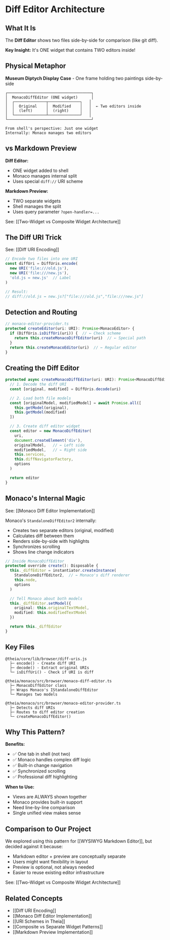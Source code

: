 # Diff Editor Architecture

## What It Is

The **Diff Editor** shows two files side-by-side for comparison (like git diff).

**Key Insight:** It's ONE widget that contains TWO editors inside!

## Physical Metaphor

**Museum Diptych Display Case** - One frame holding two paintings side-by-side

```
┌─────────────────────────────────────┐
│  MonacoDiffEditor (ONE widget)      │
│  ┌──────────────┬──────────────┐   │
│  │  Original    │  Modified    │   │  ← Two editors inside
│  │  (left)      │  (right)     │   │
│  └──────────────┴──────────────┘   │
└─────────────────────────────────────┘

From shell's perspective: Just one widget
Internally: Monaco manages two editors
```

## vs Markdown Preview

**Diff Editor:**
- ONE widget added to shell
- Monaco manages internal split
- Uses special `diff://` URI scheme

**Markdown Preview:**
- TWO separate widgets
- Shell manages the split
- Uses query parameter `?open-handler=...`

See: [[Two-Widget vs Composite Widget Architecture]]

## The Diff URI Trick

See: [[Diff URI Encoding]]

```typescript
// Encode two files into one URI
const diffUri = DiffUris.encode(
  new URI('file:///old.js'),
  new URI('file:///new.js'),
  'old.js ↔ new.js'  // Label
)

// Result:
// diff://old.js ↔ new.js?["file:///old.js","file:///new.js"]
```

## Detection and Routing

```typescript
// monaco-editor-provider.ts
protected createEditor(uri: URI): Promise<MonacoEditor> {
  if (DiffUris.isDiffUri(uri)) {  // ← Check scheme
    return this.createMonacoDiffEditor(uri)  // ← Special path
  }
  return this.createMonacoEditor(uri)  // ← Regular editor
}
```

## Creating the Diff Editor

```typescript
protected async createMonacoDiffEditor(uri: URI): Promise<MonacoDiffEditor> {
  // 1. Decode the diff URI
  const [original, modified] = DiffUris.decode(uri)

  // 2. Load both file models
  const [originalModel, modifiedModel] = await Promise.all([
    this.getModel(original),
    this.getModel(modified)
  ])

  // 3. Create diff editor widget
  const editor = new MonacoDiffEditor(
    uri,
    document.createElement('div'),
    originalModel,   // ← Left side
    modifiedModel,   // ← Right side
    this.services,
    this.diffNavigatorFactory,
    options
  )

  return editor
}
```

## Monaco's Internal Magic

See: [[Monaco Diff Editor Implementation]]

Monaco's `StandaloneDiffEditor2` internally:
- Creates two separate editors (original, modified)
- Calculates diff between them
- Renders side-by-side with highlights
- Synchronizes scrolling
- Shows line change indicators

```typescript
// Inside MonacoDiffEditor
protected override create(): Disposable {
  this._diffEditor = instantiator.createInstance(
    StandaloneDiffEditor2,  // ← Monaco's diff renderer
    this.node,
    options
  )

  // Tell Monaco about both models
  this._diffEditor.setModel({
    original: this.originalTextModel,
    modified: this.modifiedTextModel
  })

  return this._diffEditor
}
```

## Key Files

```
@theia/core/lib/browser/diff-uris.js
  ├─ encode() - Create diff URI
  ├─ decode() - Extract original URIs
  └─ isDiffUri() - Check if URI is diff

@theia/monaco/src/browser/monaco-diff-editor.ts
  ├─ MonacoDiffEditor class
  ├─ Wraps Monaco's IStandaloneDiffEditor
  └─ Manages two models

@theia/monaco/src/browser/monaco-editor-provider.ts
  ├─ Detects diff URIs
  ├─ Routes to diff editor creation
  └─ createMonacoDiffEditor()
```

## Why This Pattern?

**Benefits:**
- ✅ One tab in shell (not two)
- ✅ Monaco handles complex diff logic
- ✅ Built-in change navigation
- ✅ Synchronized scrolling
- ✅ Professional diff highlighting

**When to Use:**
- Views are ALWAYS shown together
- Monaco provides built-in support
- Need line-by-line comparison
- Single unified view makes sense

## Comparison to Our Project

We explored using this pattern for [[WYSIWYG Markdown Editor]], but decided against it because:

- Markdown editor + preview are conceptually separate
- Users might want flexibility in layout
- Preview is optional, not always needed
- Easier to reuse existing editor infrastructure

See: [[Two-Widget vs Composite Widget Architecture]]

## Related Concepts

- [[Diff URI Encoding]]
- [[Monaco Diff Editor Implementation]]
- [[URI Schemes in Theia]]
- [[Composite vs Separate Widget Patterns]]
- [[Markdown Preview Implementation]]
